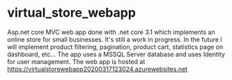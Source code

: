 ﻿# virtual_store_webapp
Asp.net core MVC web app done with .net core 3.1 which implements an online store for small businesses.
It's still a work in progress. In the future I will implement product filtering, pagination, product cart, statistics page on dashboard, etc...
The app uses a MSSQL Server database and uses Identity for user management.
The web app is hosted at https://virtualstorewebapp20200317123024.azurewebsites.net
